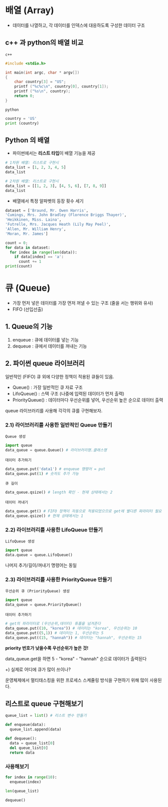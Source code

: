 # 배열 (Array)

* 데이터를 나열하고, 각 데이터를 인덱스에 대응하도록 구성한 데이터 구조

## c++ 과 python의 배열 비교

`c++`

```c++
#include <stdio.h>

int main(int argc, char * argv[])
{
    char country[3] = "US";
    printf ("%c%c\n", country[0], country[1]);
    printf ("%s\n", country);    
    return 0;
}
```

`python`

```python
country = 'US'
print (country)
```

## Python 의 배열

- 파이썬에서는 **리스트 타입**이 배열 기능을 제공

```python
# 1차원 배열: 리스트로 구현시
data_list = [1, 2, 3, 4, 5]
data_list
```

```python
# 2차원 배열: 리스트로 구현시
data_list = [[1, 2, 3], [4, 5, 6], [7, 8, 9]]
data_list
```

- 배열에서 특정 알파벳의 등장 횟수 세기

```python
dataset = ['Braund, Mr. Owen Harris',
'Cumings, Mrs. John Bradley (Florence Briggs Thayer)',
'Heikkinen, Miss. Laina',
'Futrelle, Mrs. Jacques Heath (Lily May Peel)',
'Allen, Mr. William Henry',
'Moran, Mr. James']

count = 0;
for data in dataset:
  for index in range(len(data)):
    if data[index] == 'a':
      count += 1
print(count)
```



# 큐 (Queue)

- 가장 먼저 넣은 데이터를 가장 먼저 꺼낼 수 있는 구조 (줄을 서는 행위와 유사)
- FIFO (선입선출)

## 1. Queue의 기능

1) enqueue : 큐에 데이터를 넣는 기능
2) dequeue : 큐에서 데이터를 꺼내는 기능

## 2. 파이썬 queue 라이브러리

일반적인 (FIFO) 큐 외에 다양한 정책이 적용된 큐들이 있음.

- Queue() : 가장 일반적인 큐 자료 구조
- LifoQueue() : 스택 구조 (나중에 입력된 데이터가 먼저 출력)
- PriorityQueue() : 데이터마다 우선순위를 넣어, 우선순위 높은 순으로 데이터 출력

queue 라이브러리를 사용해 각각의 큐를 구현해보자.

### 2.1) 라이브러리를 사용한 일반적인 Queue 만들기

`Queue 생성`

```python
import queue
data_queue = queue.Queue() # 라이브러리명.클래스명
```
`데이터 추가하기`

```python
data_queue.put('data1') # enqueue 명령어 = put 
data_queue.put(1) # 숫자도 추가 가능
```

`큐 길이`

```python
data_queue.qsize() # length 확인 - 현재 상태에서는 2
```

`데이터 꺼내기`

```python
data_queue.get() # FIFO 정책이 자동으로 적용되었으므로 get에 별다른 파라미터 필요 X
data_queue.qsize() # 현재 상태에서는 1
```

### 2.2) 라이브러리를 사용한 LifoQueue 만들기

`LifoQueue 생성`

```python
import queue
data.queue = queue.LifoQueue()
```

나머지 추가/길이/꺼내기 명령어는 동일

### 2.3) 라이브러리를 사용한 PriorityQueue 만들기

`우선순위 큐 (PriorityQueue) 생성`

```python
import queue
data_queue = queue.PriorityQueue()
```

`데이터 추가하기`

```python
# get의 파라미터로 (우선순위,데이터) 튜플을 넘겨준다
data_queue.put((10, "korea")) # 데이터는 "korea", 우선순위는 10
data_queue.put((5,1)) # 데이터는 1, 우선순위는 5
data_queue.put((15, "hannah")) # 데이터는 "hannah", 우선순위는 15
```

**priority 번호가 낮을수록 우선순위가 높은 것!**

data_queue.get을 하면 5 - "korea" - "hannah" 순으로 데이터가 출력된다



+) 실제로 어디에 큐가 많이 쓰이나?

운영체제에서 멀티태스킹을 위한 프로세스 스케쥴링 방식을 구현하기 위해 많이 사용된다.



## 리스트로 queue 구현해보기

```python
queue_list = list() # 리스트 변수 만들기

def enqueue(data):
  queue_list.append(data)

def dequeue():
  data = queue_list[0]
  del queue_list[0]
  return data
```

### 사용해보기

```python
for index in range(10):
  enqueue(index)

len(queue_list)

dequeue()
```


